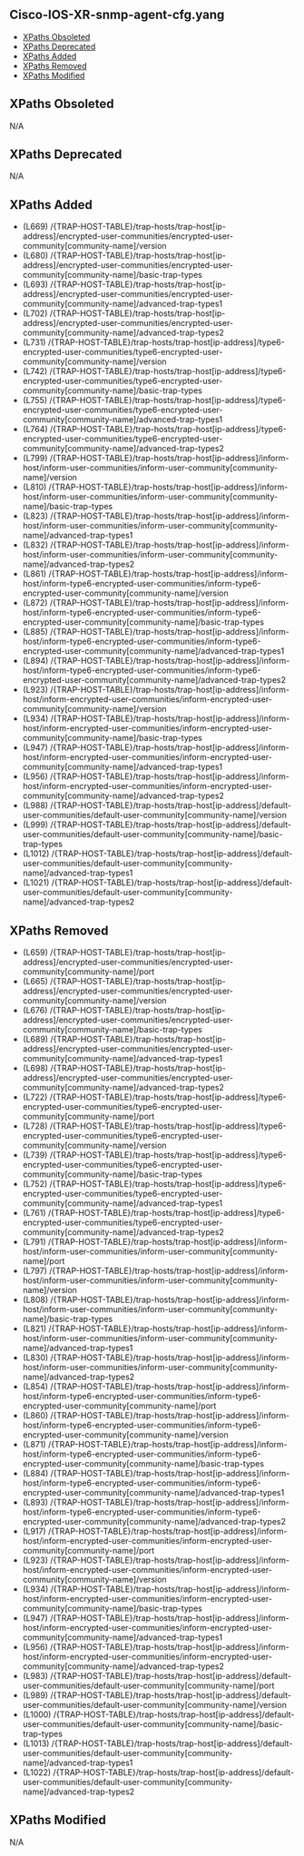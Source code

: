 ## Cisco-IOS-XR-snmp-agent-cfg.yang

- [XPaths Obsoleted](#xpaths-obsoleted)
- [XPaths Deprecated](#xpaths-deprecated)
- [XPaths Added](#xpaths-added)
- [XPaths Removed](#xpaths-removed)
- [XPaths Modified](#xpaths-modified)

## XPaths Obsoleted

N/A

## XPaths Deprecated

N/A

## XPaths Added

- (L669)	/{TRAP-HOST-TABLE}/trap-hosts/trap-host[ip-address]/encrypted-user-communities/encrypted-user-community[community-name]/version
- (L680)	/{TRAP-HOST-TABLE}/trap-hosts/trap-host[ip-address]/encrypted-user-communities/encrypted-user-community[community-name]/basic-trap-types
- (L693)	/{TRAP-HOST-TABLE}/trap-hosts/trap-host[ip-address]/encrypted-user-communities/encrypted-user-community[community-name]/advanced-trap-types1
- (L702)	/{TRAP-HOST-TABLE}/trap-hosts/trap-host[ip-address]/encrypted-user-communities/encrypted-user-community[community-name]/advanced-trap-types2
- (L731)	/{TRAP-HOST-TABLE}/trap-hosts/trap-host[ip-address]/type6-encrypted-user-communities/type6-encrypted-user-community[community-name]/version
- (L742)	/{TRAP-HOST-TABLE}/trap-hosts/trap-host[ip-address]/type6-encrypted-user-communities/type6-encrypted-user-community[community-name]/basic-trap-types
- (L755)	/{TRAP-HOST-TABLE}/trap-hosts/trap-host[ip-address]/type6-encrypted-user-communities/type6-encrypted-user-community[community-name]/advanced-trap-types1
- (L764)	/{TRAP-HOST-TABLE}/trap-hosts/trap-host[ip-address]/type6-encrypted-user-communities/type6-encrypted-user-community[community-name]/advanced-trap-types2
- (L799)	/{TRAP-HOST-TABLE}/trap-hosts/trap-host[ip-address]/inform-host/inform-user-communities/inform-user-community[community-name]/version
- (L810)	/{TRAP-HOST-TABLE}/trap-hosts/trap-host[ip-address]/inform-host/inform-user-communities/inform-user-community[community-name]/basic-trap-types
- (L823)	/{TRAP-HOST-TABLE}/trap-hosts/trap-host[ip-address]/inform-host/inform-user-communities/inform-user-community[community-name]/advanced-trap-types1
- (L832)	/{TRAP-HOST-TABLE}/trap-hosts/trap-host[ip-address]/inform-host/inform-user-communities/inform-user-community[community-name]/advanced-trap-types2
- (L861)	/{TRAP-HOST-TABLE}/trap-hosts/trap-host[ip-address]/inform-host/inform-type6-encrypted-user-communities/inform-type6-encrypted-user-community[community-name]/version
- (L872)	/{TRAP-HOST-TABLE}/trap-hosts/trap-host[ip-address]/inform-host/inform-type6-encrypted-user-communities/inform-type6-encrypted-user-community[community-name]/basic-trap-types
- (L885)	/{TRAP-HOST-TABLE}/trap-hosts/trap-host[ip-address]/inform-host/inform-type6-encrypted-user-communities/inform-type6-encrypted-user-community[community-name]/advanced-trap-types1
- (L894)	/{TRAP-HOST-TABLE}/trap-hosts/trap-host[ip-address]/inform-host/inform-type6-encrypted-user-communities/inform-type6-encrypted-user-community[community-name]/advanced-trap-types2
- (L923)	/{TRAP-HOST-TABLE}/trap-hosts/trap-host[ip-address]/inform-host/inform-encrypted-user-communities/inform-encrypted-user-community[community-name]/version
- (L934)	/{TRAP-HOST-TABLE}/trap-hosts/trap-host[ip-address]/inform-host/inform-encrypted-user-communities/inform-encrypted-user-community[community-name]/basic-trap-types
- (L947)	/{TRAP-HOST-TABLE}/trap-hosts/trap-host[ip-address]/inform-host/inform-encrypted-user-communities/inform-encrypted-user-community[community-name]/advanced-trap-types1
- (L956)	/{TRAP-HOST-TABLE}/trap-hosts/trap-host[ip-address]/inform-host/inform-encrypted-user-communities/inform-encrypted-user-community[community-name]/advanced-trap-types2
- (L988)	/{TRAP-HOST-TABLE}/trap-hosts/trap-host[ip-address]/default-user-communities/default-user-community[community-name]/version
- (L999)	/{TRAP-HOST-TABLE}/trap-hosts/trap-host[ip-address]/default-user-communities/default-user-community[community-name]/basic-trap-types
- (L1012)	/{TRAP-HOST-TABLE}/trap-hosts/trap-host[ip-address]/default-user-communities/default-user-community[community-name]/advanced-trap-types1
- (L1021)	/{TRAP-HOST-TABLE}/trap-hosts/trap-host[ip-address]/default-user-communities/default-user-community[community-name]/advanced-trap-types2

## XPaths Removed

- (L659)	/{TRAP-HOST-TABLE}/trap-hosts/trap-host[ip-address]/encrypted-user-communities/encrypted-user-community[community-name]/port
- (L665)	/{TRAP-HOST-TABLE}/trap-hosts/trap-host[ip-address]/encrypted-user-communities/encrypted-user-community[community-name]/version
- (L676)	/{TRAP-HOST-TABLE}/trap-hosts/trap-host[ip-address]/encrypted-user-communities/encrypted-user-community[community-name]/basic-trap-types
- (L689)	/{TRAP-HOST-TABLE}/trap-hosts/trap-host[ip-address]/encrypted-user-communities/encrypted-user-community[community-name]/advanced-trap-types1
- (L698)	/{TRAP-HOST-TABLE}/trap-hosts/trap-host[ip-address]/encrypted-user-communities/encrypted-user-community[community-name]/advanced-trap-types2
- (L722)	/{TRAP-HOST-TABLE}/trap-hosts/trap-host[ip-address]/type6-encrypted-user-communities/type6-encrypted-user-community[community-name]/port
- (L728)	/{TRAP-HOST-TABLE}/trap-hosts/trap-host[ip-address]/type6-encrypted-user-communities/type6-encrypted-user-community[community-name]/version
- (L739)	/{TRAP-HOST-TABLE}/trap-hosts/trap-host[ip-address]/type6-encrypted-user-communities/type6-encrypted-user-community[community-name]/basic-trap-types
- (L752)	/{TRAP-HOST-TABLE}/trap-hosts/trap-host[ip-address]/type6-encrypted-user-communities/type6-encrypted-user-community[community-name]/advanced-trap-types1
- (L761)	/{TRAP-HOST-TABLE}/trap-hosts/trap-host[ip-address]/type6-encrypted-user-communities/type6-encrypted-user-community[community-name]/advanced-trap-types2
- (L791)	/{TRAP-HOST-TABLE}/trap-hosts/trap-host[ip-address]/inform-host/inform-user-communities/inform-user-community[community-name]/port
- (L797)	/{TRAP-HOST-TABLE}/trap-hosts/trap-host[ip-address]/inform-host/inform-user-communities/inform-user-community[community-name]/version
- (L808)	/{TRAP-HOST-TABLE}/trap-hosts/trap-host[ip-address]/inform-host/inform-user-communities/inform-user-community[community-name]/basic-trap-types
- (L821)	/{TRAP-HOST-TABLE}/trap-hosts/trap-host[ip-address]/inform-host/inform-user-communities/inform-user-community[community-name]/advanced-trap-types1
- (L830)	/{TRAP-HOST-TABLE}/trap-hosts/trap-host[ip-address]/inform-host/inform-user-communities/inform-user-community[community-name]/advanced-trap-types2
- (L854)	/{TRAP-HOST-TABLE}/trap-hosts/trap-host[ip-address]/inform-host/inform-type6-encrypted-user-communities/inform-type6-encrypted-user-community[community-name]/port
- (L860)	/{TRAP-HOST-TABLE}/trap-hosts/trap-host[ip-address]/inform-host/inform-type6-encrypted-user-communities/inform-type6-encrypted-user-community[community-name]/version
- (L871)	/{TRAP-HOST-TABLE}/trap-hosts/trap-host[ip-address]/inform-host/inform-type6-encrypted-user-communities/inform-type6-encrypted-user-community[community-name]/basic-trap-types
- (L884)	/{TRAP-HOST-TABLE}/trap-hosts/trap-host[ip-address]/inform-host/inform-type6-encrypted-user-communities/inform-type6-encrypted-user-community[community-name]/advanced-trap-types1
- (L893)	/{TRAP-HOST-TABLE}/trap-hosts/trap-host[ip-address]/inform-host/inform-type6-encrypted-user-communities/inform-type6-encrypted-user-community[community-name]/advanced-trap-types2
- (L917)	/{TRAP-HOST-TABLE}/trap-hosts/trap-host[ip-address]/inform-host/inform-encrypted-user-communities/inform-encrypted-user-community[community-name]/port
- (L923)	/{TRAP-HOST-TABLE}/trap-hosts/trap-host[ip-address]/inform-host/inform-encrypted-user-communities/inform-encrypted-user-community[community-name]/version
- (L934)	/{TRAP-HOST-TABLE}/trap-hosts/trap-host[ip-address]/inform-host/inform-encrypted-user-communities/inform-encrypted-user-community[community-name]/basic-trap-types
- (L947)	/{TRAP-HOST-TABLE}/trap-hosts/trap-host[ip-address]/inform-host/inform-encrypted-user-communities/inform-encrypted-user-community[community-name]/advanced-trap-types1
- (L956)	/{TRAP-HOST-TABLE}/trap-hosts/trap-host[ip-address]/inform-host/inform-encrypted-user-communities/inform-encrypted-user-community[community-name]/advanced-trap-types2
- (L983)	/{TRAP-HOST-TABLE}/trap-hosts/trap-host[ip-address]/default-user-communities/default-user-community[community-name]/port
- (L989)	/{TRAP-HOST-TABLE}/trap-hosts/trap-host[ip-address]/default-user-communities/default-user-community[community-name]/version
- (L1000)	/{TRAP-HOST-TABLE}/trap-hosts/trap-host[ip-address]/default-user-communities/default-user-community[community-name]/basic-trap-types
- (L1013)	/{TRAP-HOST-TABLE}/trap-hosts/trap-host[ip-address]/default-user-communities/default-user-community[community-name]/advanced-trap-types1
- (L1022)	/{TRAP-HOST-TABLE}/trap-hosts/trap-host[ip-address]/default-user-communities/default-user-community[community-name]/advanced-trap-types2

## XPaths Modified

N/A

